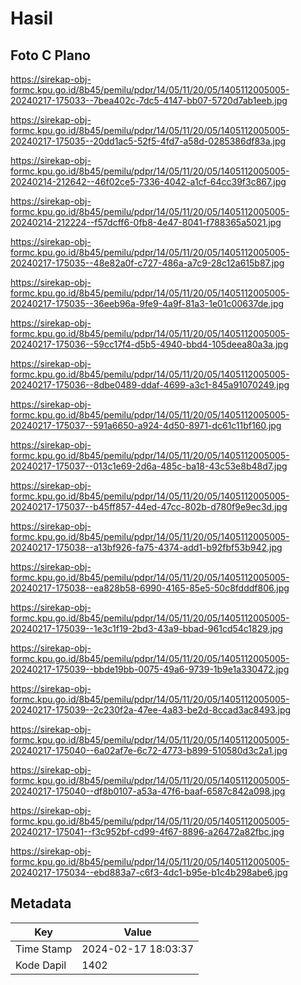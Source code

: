 # Hasil

## Foto C Plano

https://sirekap-obj-formc.kpu.go.id/8b45/pemilu/pdpr/14/05/11/20/05/1405112005005-20240217-175033--7bea402c-7dc5-4147-bb07-5720d7ab1eeb.jpg

https://sirekap-obj-formc.kpu.go.id/8b45/pemilu/pdpr/14/05/11/20/05/1405112005005-20240217-175035--20dd1ac5-52f5-4fd7-a58d-0285386df83a.jpg

https://sirekap-obj-formc.kpu.go.id/8b45/pemilu/pdpr/14/05/11/20/05/1405112005005-20240214-212642--46f02ce5-7336-4042-a1cf-64cc39f3c867.jpg

https://sirekap-obj-formc.kpu.go.id/8b45/pemilu/pdpr/14/05/11/20/05/1405112005005-20240214-212224--f57dcff6-0fb8-4e47-8041-f788365a5021.jpg

https://sirekap-obj-formc.kpu.go.id/8b45/pemilu/pdpr/14/05/11/20/05/1405112005005-20240217-175035--48e82a0f-c727-486a-a7c9-28c12a615b87.jpg

https://sirekap-obj-formc.kpu.go.id/8b45/pemilu/pdpr/14/05/11/20/05/1405112005005-20240217-175035--36eeb96a-9fe9-4a9f-81a3-1e01c00637de.jpg

https://sirekap-obj-formc.kpu.go.id/8b45/pemilu/pdpr/14/05/11/20/05/1405112005005-20240217-175036--59cc17f4-d5b5-4940-bbd4-105deea80a3a.jpg

https://sirekap-obj-formc.kpu.go.id/8b45/pemilu/pdpr/14/05/11/20/05/1405112005005-20240217-175036--8dbe0489-ddaf-4699-a3c1-845a91070249.jpg

https://sirekap-obj-formc.kpu.go.id/8b45/pemilu/pdpr/14/05/11/20/05/1405112005005-20240217-175037--591a6650-a924-4d50-8971-dc61c11bf160.jpg

https://sirekap-obj-formc.kpu.go.id/8b45/pemilu/pdpr/14/05/11/20/05/1405112005005-20240217-175037--013c1e69-2d6a-485c-ba18-43c53e8b48d7.jpg

https://sirekap-obj-formc.kpu.go.id/8b45/pemilu/pdpr/14/05/11/20/05/1405112005005-20240217-175037--b45ff857-44ed-47cc-802b-d780f9e9ec3d.jpg

https://sirekap-obj-formc.kpu.go.id/8b45/pemilu/pdpr/14/05/11/20/05/1405112005005-20240217-175038--a13bf926-fa75-4374-add1-b92fbf53b942.jpg

https://sirekap-obj-formc.kpu.go.id/8b45/pemilu/pdpr/14/05/11/20/05/1405112005005-20240217-175038--ea828b58-6990-4165-85e5-50c8fdddf806.jpg

https://sirekap-obj-formc.kpu.go.id/8b45/pemilu/pdpr/14/05/11/20/05/1405112005005-20240217-175039--1e3c1f19-2bd3-43a9-bbad-961cd54c1829.jpg

https://sirekap-obj-formc.kpu.go.id/8b45/pemilu/pdpr/14/05/11/20/05/1405112005005-20240217-175039--bbde19bb-0075-49a6-9739-1b9e1a330472.jpg

https://sirekap-obj-formc.kpu.go.id/8b45/pemilu/pdpr/14/05/11/20/05/1405112005005-20240217-175039--2c230f2a-47ee-4a83-be2d-8ccad3ac8493.jpg

https://sirekap-obj-formc.kpu.go.id/8b45/pemilu/pdpr/14/05/11/20/05/1405112005005-20240217-175040--6a02af7e-6c72-4773-b899-510580d3c2a1.jpg

https://sirekap-obj-formc.kpu.go.id/8b45/pemilu/pdpr/14/05/11/20/05/1405112005005-20240217-175040--df8b0107-a53a-47f6-baaf-6587c842a098.jpg

https://sirekap-obj-formc.kpu.go.id/8b45/pemilu/pdpr/14/05/11/20/05/1405112005005-20240217-175041--f3c952bf-cd99-4f67-8896-a26472a82fbc.jpg

https://sirekap-obj-formc.kpu.go.id/8b45/pemilu/pdpr/14/05/11/20/05/1405112005005-20240217-175034--ebd883a7-c6f3-4dc1-b95e-b1c4b298abe6.jpg


## Metadata

| Key        | Value               |
| ---------- | ------------------- |
| Time Stamp | 2024-02-17 18:03:37 |
| Kode Dapil | 1402                |



